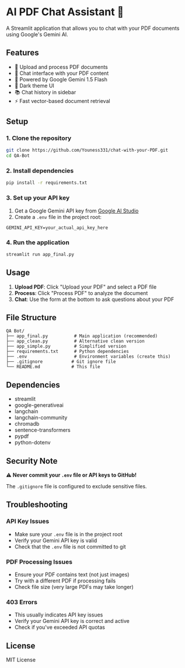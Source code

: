 # AI PDF Chat Assistant 🤖

A Streamlit application that allows you to chat with your PDF documents using Google's Gemini AI.

## Features

- 📄 Upload and process PDF documents
- 💬 Chat interface with your PDF content
- 🤖 Powered by Google Gemini 1.5 Flash
- 🎨 Dark theme UI
- 📚 Chat history in sidebar
- ⚡ Fast vector-based document retrieval

## Setup

### 1. Clone the repository
```bash
git clone https://github.com/Youness331/chat-with-your-PDF.git
cd QA-Bot
```

### 2. Install dependencies
```bash
pip install -r requirements.txt
```

### 3. Set up your API key
1. Get a Google Gemini API key from [Google AI Studio](https://makersuite.google.com/app/apikey)
2. Create a `.env` file in the project root:
```
GEMINI_API_KEY=your_actual_api_key_here
```

### 4. Run the application
```bash
streamlit run app_final.py
```

## Usage

1. **Upload PDF**: Click "Upload your PDF" and select a PDF file
2. **Process**: Click "Process PDF" to analyze the document
3. **Chat**: Use the form at the bottom to ask questions about your PDF

## File Structure

```
QA Bot/
├── app_final.py          # Main application (recommended)
├── app_clean.py          # Alternative clean version
├── app_simple.py         # Simplified version
├── requirements.txt      # Python dependencies
├── .env                  # Environment variables (create this)
├── .gitignore           # Git ignore file
└── README.md            # This file
```

## Dependencies

- streamlit
- google-generativeai
- langchain
- langchain-community
- chromadb
- sentence-transformers
- pypdf
- python-dotenv

## Security Note

⚠️ **Never commit your `.env` file or API keys to GitHub!** 

The `.gitignore` file is configured to exclude sensitive files.

## Troubleshooting

### API Key Issues
- Make sure your `.env` file is in the project root
- Verify your Gemini API key is valid
- Check that the `.env` file is not committed to git

### PDF Processing Issues
- Ensure your PDF contains text (not just images)
- Try with a different PDF if processing fails
- Check file size (very large PDFs may take longer)

### 403 Errors
- This usually indicates API key issues
- Verify your Gemini API key is correct and active
- Check if you've exceeded API quotas



## License

MIT License